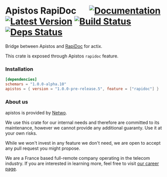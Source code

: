 # Apistos RapiDoc &emsp; [![Documentation]][docs.rs] [![Latest Version]][crates.io] [![Build Status]][build] [![Deps Status]][deps.rs]

[docs.rs]: https://docs.rs/apistos-rapidoc/

[crates.io]: https://crates.io/crates/apistos-rapidoc

[build]: https://github.com/netwo-io/apistos/actions/workflows/build.yaml?branch=main

[Documentation]: https://img.shields.io/docsrs/apistos-rapidoc

[Latest Version]: https://img.shields.io/crates/v/apistos-rapidoc.svg

[Build Status]: https://github.com/netwo-io/apistos/actions/workflows/build.yaml/badge.svg?branch=main

[deps.rs]: https://deps.rs/crate/apistos-rapidoc

[Deps Status]: https://deps.rs/crate/apistos-rapidoc/latest/status.svg

Bridge between Apistos and [RapiDoc](https://rapidocweb.com/) for actix.

This crate is exposed through Apistos `rapidoc` feature.

### Installation

```toml
[dependencies]
schemars = "1.0.0-alpha.10"
apistos = { version = "1.0.0-pre-release.5", feature = ["rapidoc"] }
```

### About us

apistos is provided by [Netwo](https://www.netwo.io).

We use this crate for our internal needs and therefore are committed to its maintenance, however we cannot provide any
additional guaranty. Use it at your own risks.

While we won't invest in any feature we don't need, we are open to accept any pull request you might propose.

We are a France based full-remote company operating in the telecom industry. If you are interested in learning more,
feel free to visit [our career page](https://www.netwo.io/carriere).
